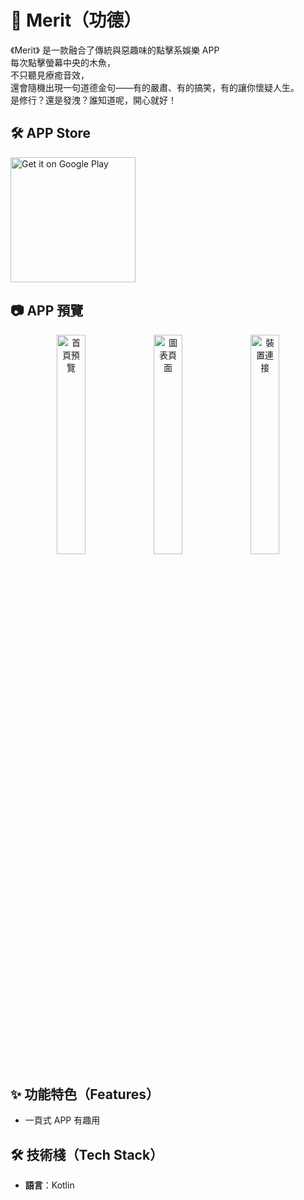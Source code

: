 #  🤖 Merit（功德）

《Merit》 是一款融合了傳統與惡趣味的點擊系娛樂 APP <br/>
每次點擊螢幕中央的木魚，<br/>
不只聽見療癒音效，<br/>
還會隨機出現一句道德金句——有的嚴肅、有的搞笑，有的讓你懷疑人生。<br/>
是修行？還是發洩？誰知道呢，開心就好！

## 🛠️ APP Store
<a href='https://play.google.com/store/apps/details?id=com.morefun.merit&hl=zh_TW&pcampaignid=pcampaignidMKT-Other-global-all-co-prtnr-py-PartBadge-Mar2515-1'>
<img alt='Get it on Google Play' src='https://play.google.com/intl/en_us/badges/static/images/badges/en_badge_web_generic.png' width="200"/>
</a>

## 📷 APP 預覽

<p align="center">
  <img src="https://i.imgur.com/Kvje8vr.png" alt="首頁預覽" width="30%" />
  <img src="https://i.imgur.com/OSRpchW.png" alt="圖表頁面" width="30%" />
  <img src="https://i.imgur.com/1K0TRFp.png" alt="裝置連接" width="30%" />
</p>

## ✨ 功能特色（Features）

- 一頁式 APP 有趣用

## 🛠️ 技術棧（Tech Stack）

- **語言**：Kotlin   
